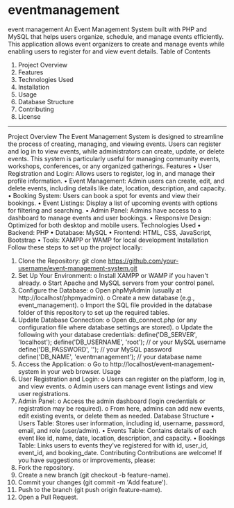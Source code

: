 # eventmanagement
event management
An Event Management System built with PHP and MySQL that helps users organize, schedule, and manage events efficiently. This application allows event organizers to create and manage events while enabling users to register for and view event details.
Table of Contents
1.	Project Overview
2.	Features
3.	Technologies Used
4.	Installation
5.	Usage
6.	Database Structure
7.	Contributing
8.	License
________________________________________
Project Overview
The Event Management System is designed to streamline the process of creating, managing, and viewing events. Users can register and log in to view events, while administrators can create, update, or delete events. This system is particularly useful for managing community events, workshops, conferences, or any organized gatherings.
Features
•	User Registration and Login: Allows users to register, log in, and manage their profile information.
•	Event Management: Admin users can create, edit, and delete events, including details like date, location, description, and capacity.
•	Booking System: Users can book a spot for events and view their bookings.
•	Event Listings: Display a list of upcoming events with options for filtering and searching.
•	Admin Panel: Admins have access to a dashboard to manage events and user bookings.
•	Responsive Design: Optimized for both desktop and mobile users.
Technologies Used
•	Backend: PHP
•	Database: MySQL
•	Frontend: HTML, CSS, JavaScript, Bootstrap
•	Tools: XAMPP or WAMP for local development
Installation
Follow these steps to set up the project locally:
1.	Clone the Repository:
git clone https://github.com/your-username/event-management-system.git
2.	Set Up Your Environment:
o	Install XAMPP or WAMP if you haven't already.
o	Start Apache and MySQL servers from your control panel.
3.	Configure the Database:
o	Open phpMyAdmin (usually at http://localhost/phpmyadmin).
o	Create a new database (e.g., event_management).
o	Import the SQL file provided in the database folder of this repository to set up the required tables.
4.	Update Database Connection:
o	Open db_connect.php (or any configuration file where database settings are stored).
o	Update the following with your database credentials:
define('DB_SERVER', 'localhost');
define('DB_USERNAME', 'root'); // or your MySQL username
define('DB_PASSWORD', '');     // your MySQL password
define('DB_NAME', 'eventmanagement'); // your database name
5.	Access the Application:
o	Go to http://localhost/event-management-system in your web browser.
Usage
1.	User Registration and Login:
o	Users can register on the platform, log in, and view events.
o	Admin users can manage event listings and view user registrations.
2.	Admin Panel:
o	Access the admin dashboard (login credentials or registration may be required).
o	From here, admins can add new events, edit existing events, or delete them as needed.
Database Structure
•	Users Table: Stores user information, including id, username, password, email, and role (user/admin).
•	Events Table: Contains details of each event like id, name, date, location, description, and capacity.
•	Bookings Table: Links users to events they've registered for with id, user_id, event_id, and booking_date.
Contributing
Contributions are welcome! If you have suggestions or improvements, please:
1.	Fork the repository.
2.	Create a new branch (git checkout -b feature-name).
3.	Commit your changes (git commit -m 'Add feature').
4.	Push to the branch (git push origin feature-name).
5.	Open a Pull Request.


